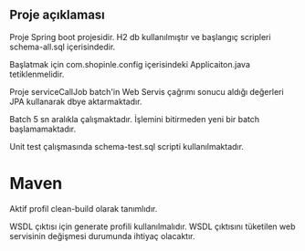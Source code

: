 ## Proje açıklaması

Proje Spring boot projesidir. H2 db kullanılmıştır ve başlangıç scripleri schema-all.sql içerisindedir.

Başlatmak için com.shopinle.config içerisindeki Applicaiton.java tetiklenmelidir.

Proje serviceCallJob batch'in Web Servis çağrımı sonucu aldığı değerleri JPA kullanarak dbye aktarmaktadır.

Batch 5 sn aralıkla çalışmaktadır. İşlemini bitirmeden yeni bir batch başlamamaktadır.

Unit test çalışmasında schema-test.sql scripti kullanılmaktadır.

# Maven

Aktif profil clean-build olarak tanımlıdır.

WSDL çıktısı için generate profili kullanılmalıdır. WSDL çıktısını tüketilen web servisinin değişmesi 
durumunda ihtiyaç olacaktır.